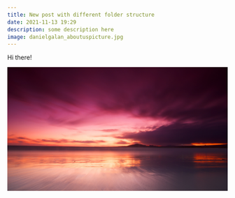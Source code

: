 ```yaml
---
title: New post with different folder structure
date: 2021-11-13 19:29
description: some description here
image: danielgalan_aboutuspicture.jpg
---
```

Hi there!

![This is an image from isabella island](isabella_island.jpeg "This is an image from isabella island")